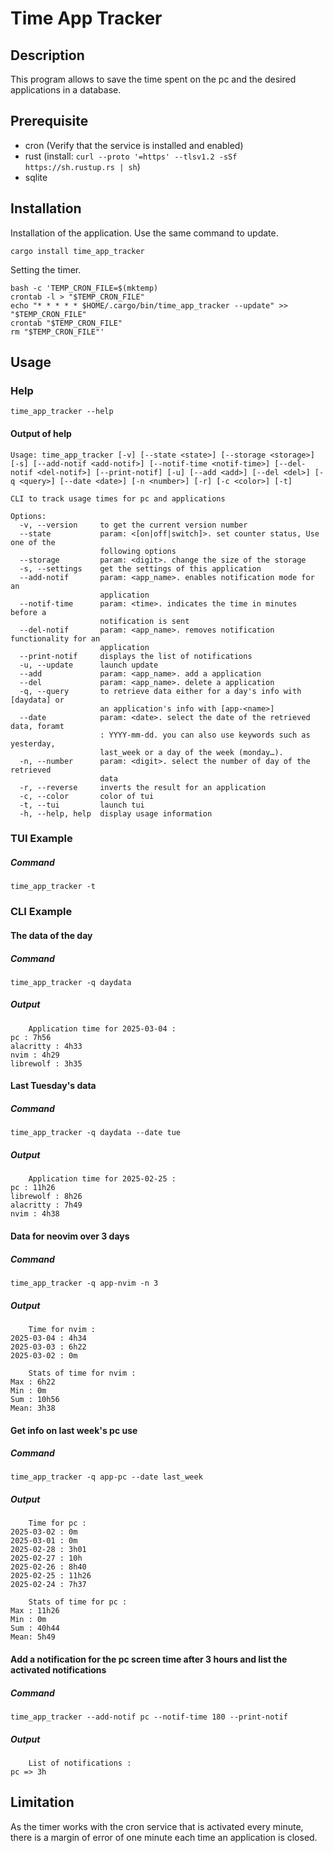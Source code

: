 # Time App Tracker

## Description
This program allows to save the time spent on the pc and the desired applications in a database.

## Prerequisite
- cron (Verify that the service is installed and enabled)
- rust (install: `curl --proto '=https' --tlsv1.2 -sSf https://sh.rustup.rs | sh`)
- sqlite

## Installation
Installation of the application. Use the same command to update.
```
cargo install time_app_tracker
```
Setting the timer.
```
bash -c 'TEMP_CRON_FILE=$(mktemp)
crontab -l > "$TEMP_CRON_FILE"
echo "* * * * * $HOME/.cargo/bin/time_app_tracker --update" >> "$TEMP_CRON_FILE"
crontab "$TEMP_CRON_FILE"
rm "$TEMP_CRON_FILE"'
```

## Usage

### Help
```
time_app_tracker --help
```

#### Output of help
```
Usage: time_app_tracker [-v] [--state <state>] [--storage <storage>] [-s] [--add-notif <add-notif>] [--notif-time <notif-time>] [--del-notif <del-notif>] [--print-notif] [-u] [--add <add>] [--del <del>] [-q <query>] [--date <date>] [-n <number>] [-r] [-c <color>] [-t]

CLI to track usage times for pc and applications

Options:
  -v, --version     to get the current version number
  --state           param: <[on|off|switch]>. set counter status, Use one of the
                    following options
  --storage         param: <digit>. change the size of the storage
  -s, --settings    get the settings of this application
  --add-notif       param: <app_name>. enables notification mode for an
                    application
  --notif-time      param: <time>. indicates the time in minutes before a
                    notification is sent
  --del-notif       param: <app_name>. removes notification functionality for an
                    application
  --print-notif     displays the list of notifications
  -u, --update      launch update
  --add             param: <app_name>. add a application
  --del             param: <app_name>. delete a application
  -q, --query       to retrieve data either for a day's info with [daydata] or
                    an application's info with [app-<name>]
  --date            param: <date>. select the date of the retrieved data, foramt
                    : YYYY-mm-dd. you can also use keywords such as yesterday,
                    last_week or a day of the week (monday…).
  -n, --number      param: <digit>. select the number of day of the retrieved
                    data
  -r, --reverse     inverts the result for an application
  -c, --color       color of tui
  -t, --tui         launch tui
  -h, --help, help  display usage information
```

### TUI Example
##### Command
```
time_app_tracker -t
```

### CLI Example
#### The data of the day
##### Command
```
time_app_tracker -q daydata
```

##### Output
```
	Application time for 2025-03-04 :
pc : 7h56
alacritty : 4h33
nvim : 4h29
librewolf : 3h35
```

#### Last Tuesday's data
##### Command
```
time_app_tracker -q daydata --date tue
```

##### Output
```
	Application time for 2025-02-25 :
pc : 11h26
librewolf : 8h26
alacritty : 7h49
nvim : 4h38
```

#### Data for neovim over 3 days
##### Command
```
time_app_tracker -q app-nvim -n 3
```

##### Output
```
	Time for nvim :
2025-03-04 : 4h34
2025-03-03 : 6h22
2025-03-02 : 0m

	Stats of time for nvim :
Max : 6h22
Min : 0m
Sum : 10h56
Mean: 3h38
```

#### Get info on last week's pc use
##### Command
```
time_app_tracker -q app-pc --date last_week
```

##### Output
```
	Time for pc :
2025-03-02 : 0m
2025-03-01 : 0m
2025-02-28 : 3h01
2025-02-27 : 10h
2025-02-26 : 8h40
2025-02-25 : 11h26
2025-02-24 : 7h37

	Stats of time for pc :
Max : 11h26
Min : 0m
Sum : 40h44
Mean: 5h49
```

#### Add a notification for the pc screen time after 3 hours and list the activated notifications
##### Command
```
time_app_tracker --add-notif pc --notif-time 180 --print-notif
```

##### Output
```
	List of notifications :
pc => 3h
```

## Limitation
As the timer works with the cron service that is activated every minute, there is a margin of error of one minute each time an application is closed.

